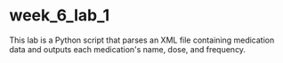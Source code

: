 # week_6_lab_1

This lab is a Python script that parses an XML file containing medication data and outputs each medication's name, dose, and frequency.
